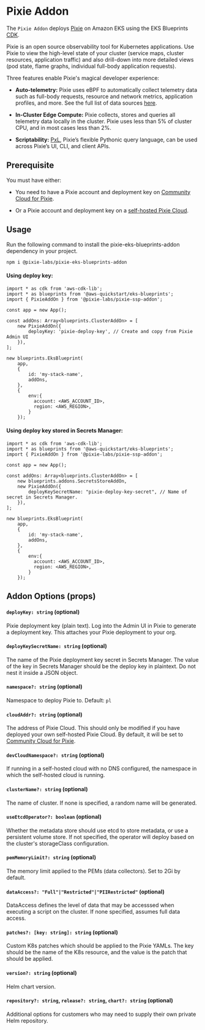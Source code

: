 # Pixie Addon

The `Pixie Addon` deploys [Pixie](https://px.dev) on Amazon EKS using the EKS Blueprints [CDK](https://aws.amazon.com/cdk/). 

Pixie is an open source observability tool for Kubernetes applications. Use Pixie to view the high-level state of your cluster (service maps, cluster resources, application traffic) and also drill-down into more detailed views (pod state, flame graphs, individual full-body application requests).

Three features enable Pixie's magical developer experience:

- **Auto-telemetry:** Pixie uses eBPF to automatically collect telemetry data such as full-body requests, resource and network metrics, application profiles, and more. See the full list of data sources [here](https://docs.px.dev/about-pixie/data-sources/).

- **In-Cluster Edge Compute:** Pixie collects, stores and queries all telemetry data locally in the cluster. Pixie uses less than 5% of cluster CPU, and in most cases less than 2%.

- **Scriptability:** [PxL](https://docs.px.dev/reference/pxl/), Pixie’s flexible Pythonic query language, can be used across Pixie’s UI, CLI, and client APIs.

## Prerequisite

You must have either:

- You need to have a Pixie account and deployment key on [Community Cloud for Pixie](https://withpixie.ai).

- Or a Pixie account and deployment key on a [self-hosted Pixie Cloud](https://docs.px.dev/installing-pixie/install-guides/self-hosted-pixie/).

## Usage

Run the following command to install the pixie-eks-blueprints-addon dependency in your project.

```
npm i @pixie-labs/pixie-eks-blueprints-addon
```

#### Using deploy key:

```
import * as cdk from 'aws-cdk-lib';
import * as blueprints from '@aws-quickstart/eks-blueprints';
import { PixieAddOn } from '@pixie-labs/pixie-ssp-addon';

const app = new App();

const addOns: Array<blueprints.ClusterAddOn> = [
    new PixieAddOn({
    	deployKey: 'pixie-deploy-key', // Create and copy from Pixie Admin UI
    }),
];

new blueprints.EksBlueprint(
    app, 
    {
        id: 'my-stack-name', 
        addOns,
    },
    {
        env:{
          account: <AWS_ACCOUNT_ID>,
          region: <AWS_REGION>, 
        }       
    });
```

#### Using deploy key stored in Secrets Manager:

```
import * as cdk from 'aws-cdk-lib';
import * as blueprints from '@aws-quickstart/eks-blueprints';
import { PixieAddOn } from '@pixie-labs/pixie-ssp-addon';

const app = new App();

const addOns: Array<blueprints.ClusterAddOn> = [
    new blueprints.addons.SecretsStoreAddOn,
    new PixieAddOn({
        deployKeySecretName: "pixie-deploy-key-secret", // Name of secret in Secrets Manager. 
    }),
];

new blueprints.EksBlueprint(
    app,
    {
        id: 'my-stack-name',
        addOns,
    },
    {
        env:{
          account: <AWS_ACCOUNT_ID>,
          region: <AWS_REGION>,
        }
    });
```

## Addon Options (props)

#### `deployKey: string` (optional)

Pixie deployment key (plain text).  Log into the Admin UI in Pixie to generate a deployment key. This attaches your Pixie deployment to your org.

#### `deployKeySecretName: string` (optional)

The name of the Pixie deployment key secret in Secrets Manager. The value of the key in Secrets Manager should be the deploy key in plaintext. Do not nest it inside a JSON object.

#### `namespace?: string` (optional)

Namespace to deploy Pixie to. Default: `pl`

#### `cloudAddr?: string` (optional)

The address of Pixie Cloud. This should only be modified if you have deployed your own self-hosted Pixie Cloud. By default, it will be set to [Community Cloud for Pixie](https://work.withpixie.ai).

#### `devCloudNamespace?: string` (optional)

If running in a self-hosted cloud with no DNS configured, the namespace in which the self-hosted cloud is running. 

#### `clusterName?: string` (optional)

The name of cluster. If none is specified, a random name will be generated.

#### `useEtcdOperator?: boolean` (optional)

Whether the metadata store should use etcd to store metadata, or use a persistent volume store. If not specified, the operator will deploy based on the cluster's storageClass configuration.

#### `pemMemoryLimit?: string` (optional)

The memory limit applied to the PEMs (data collectors). Set to 2Gi by default.

#### `dataAccess?: "Full"|"Restricted"|"PIIRestricted"` (optional)

DataAccess defines the level of data that may be accesssed when executing a script on the cluster. If none specified, assumes full data access.

#### `patches?: [key: string]: string` (optional)

Custom K8s patches which should be applied to the Pixie YAMLs. The key should be the name of the K8s resource, and the value is the patch that should be applied.

#### `version?: string` (optional)

Helm chart version.

#### `repository?: string`, `release?: string`, `chart?: string` (optional)

Additional options for customers who may need to supply their own private Helm repository.


